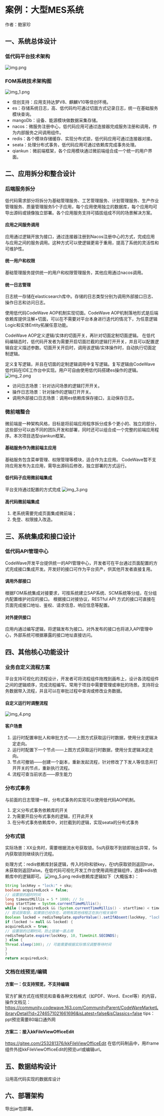 # 案例：大型MES系统
作者：鲍家珍
## 一、系统总体设计
### 低代码平台技术架构
![img.png](assets/img.png)
### FOM系统技术架构图
![img_1.png](assets/img_1.png)

- 信创支持：应用支持达梦V8、麒麟V10等信创环境。
- es：存储系统日志，高、低代码均可通过切面方式记录日志，统一在基础服务模块查询。
- mangoDb：设备、能源模块做数据采集存储。
- nacos：微服务注册中心，低代码应用可通过连接器完成服务注册和调用，作为内部服务之间调用组件。
- redis：各个模块存储缓存、实现分布式锁，低代码应用可通过连接器对接。
- seata：处理分布式事务，低代码应用可通过依赖库完成事务处理。
- qiankun：微前端框架，各个应用模块通过微前端组合成一个统一的用户界面。
## 二、应用拆分和整合设计
### 后端服务拆分
低代码需求部分将拆分为基础管理服务、工艺管理服务、计划管理服务、生产作业管理服务、质量管理服务5个子应用，每个应用使用独立的数据库，每个应用均可导出源码或镜像独立部署。各个应用服务支持可插拔组成不同的场景解决方案。
#### 应用之间服务调用
应用通过逻辑开放为接口，通过连接器注册到Nacos注册中心的方式，完成应用与应用之间的服务调用。这种方式可以使逻辑更易于重用，提高了系统的灵活性和可维护性。
#### 统一用户和权限
基础管理服务提供统一的用户和权限管理服务，其他应用通过nacos调用。
#### 统一日志管理
日志统一存储在elasticsearch库中。存储的日志类型分别为调用外部接口日志、操作日志和访问日志。

使用低代码CodeWave AOP机制实现切面。CodeWave  AOP机制落地形式是后端依赖库提供注解+切面，可以在不需要对平台本身进行迭代的情况下，为任意逻辑Logic和实体Entity拓展任意功能。

CodeWave AOP定义逻辑/实体的切面开关，再针对切面定制切面逻辑。 在低代码编辑态时，低代码开发者为需要开启切面拦截的逻辑打开开关，并且可以配置逻辑自定义描述参数。切面开关开启时，调用该逻辑/实体操作时，自动执行切面定制逻辑。

定义复写逻辑，并且在切面的定制逻辑调用中复写逻辑。复写逻辑由CodeWave低代码在IDE工作台中实现。用户可自由使用低代码搭建es操作的逻辑。
![img_2.png](assets/img_2.png)
- 访问日志场景：针对访问场景的逻辑打开开关。
- 操作日志场景：针对操作的逻辑打开开关。
- 调用外部接口日志场景：调用es依赖库保存接口，主动保存日志。
### 微前端整合
微前端是一种架构风格，目标是将前端应用程序拆分成多个更小的、独立的部分，这些部分可以由不同的团队开发和部署，同时还可以组合成一个完整的前端应用程序。本次项目选型qiankun框架。

#### 基础服务作为微前端主应用
基础服务包含菜单管理、权限管理等模块，适合作为主应用。
CodeWave暂不支持应用发布为主应用，需导出源码后修改，独立部署的方式运行。

#### 低代码子应用微前端集成
平台支持通过配置的方式完成
![img_3.png](assets/img_3.png)

#### 高代码微前端集成
1. 老系统需要完成页面集成微前端； 
2. 免登、权限接入改造。

## 三、系统集成和接口设计
### 低代码API管理中心
CodeWave开发平台提供统一的API管理中心，开发者可在平台通过页面配置的方式完成接口集成开发。开发好的接口可作为平台资产，供其他开发者直接复用。
#### 调用外部接口
根据FOM系统集成对接要求，可按系统建立SAP系统、SCM系统等分组，在分组内配置维护对应的接口。 根据接口对接协议，RESTful API 方式的接口可直接在页面完成接口地址、鉴权、请求信息、响应信息等配置。

#### 对外提供接口
应用内通过编写逻辑，将逻辑发布为接口。对外发布的接口也将进入API管理中心，外部系统可根据暴露的接口地址直接访问。

## 四、其他核心功能设计
### 业务自定义流程方案
平台支持可视化的流程设计，开发者可将流程组件拖拽到画布上，设计各流程组件之间的逻辑顺序，完成流程编写。常用于项目中需要管理或审批的场景。支持将业务数据带入流程，并且可以在审批过程中查询或修改业务数据。
#### 自定义运行时调整流程
![img_4.png](assets/img_4.png)
#### 客户场景
1. 运行时配置审批人和审批方式——上图方式获取运行时数据，使用分支逻辑决定走向。
2. 运行时配置下一个节点——上图方式获取运行时数据，使用分支逻辑决定走向。
3. 节点可撤销——创建一个副本，重新发起流程，针对修改了下发人等信息并打开开关的节点，重新执行流程。
4. 流程可查当前状态——原生能力
### 分布式事务
与前面的日志管理一样，分布式事务的实现可以使用低代码AOP机制。 
1. 定义分布式事务依赖库的开关 
2. 为需要开启分布式事务的逻辑，打开此开关 
3. 在分布式事务依赖库中，对拦截到的逻辑，实现seata的分布式事务
### 分布式锁
实际场景：XX业务时，需要根据流水号获取锁。5s内获取不到锁即抛出异常，5s内获取锁则继续执行流程。
   
处理方式：redis依赖库封装逻辑，传入时间t和锁key，在t内获取锁则返回true，未获取则返回false。在低代码可视化开发工作台使用调用逻辑组件，选择redis依赖库中的逻辑即可。
![img_5.png](assets/img_5.png)
redis依赖库逻辑如下（大概版本）：
```java
String lockKey = "lock:" + sku;
boolean acquiredLock = false;
// 设置锁的超时时间
long timeoutMillis = 5 * 1000; // 5s
long startTime = System.currentTimeMillis();
while (!acquiredLock && (System.currentTimeMillis() - startTime) < timeoutMillis) {
// 尝试获取锁，如果锁已经存在，说明有其他线程正在执行相关操作
Boolean locked = redisTemplate.opsForValue().setIfAbsent(lockKey, "locked");
if (locked != null && locked) {
acquiredLock = true;
// 设置锁的过期时间，防止锁被一直占用
redisTemplate.expire(lockKey, 10, TimeUnit.SECONDS);
} else {
Thread.sleep(100); // 可能需要根据实际情况调整等待时间
}
}
return acquiredLock;
```
### 文档在线预览/编辑
#### 方案一：仅支持预览，不支持编辑
官方扩展方式在线预览和查看各种文档格式（如PDF、Word、Excel等）的内容，操作文档见：
https://community.codewave.163.com/CommunityParent/CodeWareMarketLibraryDetail?id=2746571021661696&isLatest=false&isClassics=false
tips：ppt预览需要80端口通外网
#### 方案二：接入kkFileViewOfficeEdit
https://gitee.com/253281376/kkFileViewOfficeEdit
在低代码制品中，用iframe组件外挂kkFileViewOfficeEdit的预览url或编辑url。

## 五、数据结构设计
沿用高代码实现的数据库设计

## 六、部署架构
导出jar包部署。

